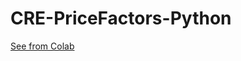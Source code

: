 # CRE-PriceFactors-Python

[See from Colab](https://colab.research.google.com/drive/1IN2hdEQcUHb4xoSdczF6madnQOPUnv5O?usp=sharing)
